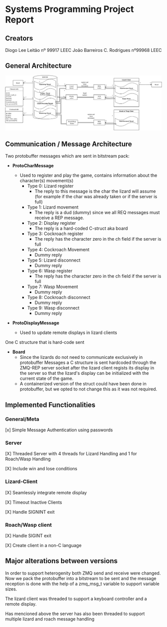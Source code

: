 # Systems Programming Project Report

## Creators

Diogo Lee Leitão nº 99917 LEEC
João Barreiros C. Rodrigues nº99968 LEEC

## General Architecture

![Simplified Architecture of the lizardsNroachesNwasps distributed system](./architecture.png)

## Communication / Message Architecture
 
Two protobuffer messages which are sent in bitstream pack:

- **ProtoCharMessage**
    - Used to register and play the game, contains information about the character(s) movement(s)
        - Type 0: Lizard register
            - The reply to this message is the char the lizard will assume (for example if the char was already taken or if the server is full)
        - Type 1: Lizard movement
            - The reply is a dud (dummy) since we all REQ messages must receive a REP message.
        - Type 2: Display register
            - The reply is a hard-coded C-struct aka board
        - Type 3: Cockroach register
            - The reply has the character zero in the ch field if the server is full
        - Type 4: Cockroach Movement
            - Dummy reply 
        - Type 5: Lizard disconnect
            - Dummy reply
        - Type 6: Wasp register
            - The reply has the character zero in the ch field if the server is full
        - Type 7: Wasp Movement
            - Dummy reply
        - Type 8: Cockroach disconnect
            - Dummy reply 
        - Type 9: Wasp disconnect
            - Dummy reply

- **ProtoDisplayMessage**
    - Used to update remote displays in lizard clients 

One C structure that is hard-code sent

- **Board**
    - Since the lizards do not need to communicate exclusively in protobuffer Messages a C structure is sent hardcoded through the ZMQ-REP server socket after the lizard client regists its display in the server so that the lizard's display can be initialized with the current state of the game.
    - A containerized version of the struct could have been done in protobuffer, but we opted to not change this as it was not required.

## Implemented Functionalities 

### General/Meta

[x] Simple Message Authentication using passwords

### Server

[X] Threaded Server with 4 threads for Lizard Handling and 1 for Roach/Wasp Handling

[X] Include win and lose conditions

### Lizard-Client

[X] Seamlessly integrate remote display

[X] Timeout Inactive Clients

[X] Handle SIGNINT exit

### Roach/Wasp client

[X] Handle SIGINT exit

[X] Create client in a non-C language

## Major alterations between versions

In order to support heterogenity both ZMQ send and receive were changed. Now we pack the protobuffer into a bitstream to be sent and the message reception is done with the help of a zmq_msg_t variable to support variable sizes.

The lizard client was threaded to support a keyboard controller and a remote display.

Has mencioned above the server has also been threaded to support multiple lizard and roach message handling
